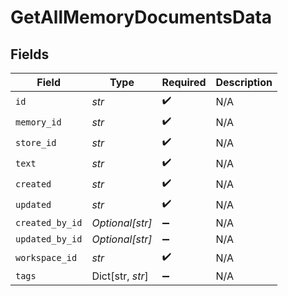 # GetAllMemoryDocumentsData


## Fields

| Field              | Type               | Required           | Description        |
| ------------------ | ------------------ | ------------------ | ------------------ |
| `id`               | *str*              | :heavy_check_mark: | N/A                |
| `memory_id`        | *str*              | :heavy_check_mark: | N/A                |
| `store_id`         | *str*              | :heavy_check_mark: | N/A                |
| `text`             | *str*              | :heavy_check_mark: | N/A                |
| `created`          | *str*              | :heavy_check_mark: | N/A                |
| `updated`          | *str*              | :heavy_check_mark: | N/A                |
| `created_by_id`    | *Optional[str]*    | :heavy_minus_sign: | N/A                |
| `updated_by_id`    | *Optional[str]*    | :heavy_minus_sign: | N/A                |
| `workspace_id`     | *str*              | :heavy_check_mark: | N/A                |
| `tags`             | Dict[str, *str*]   | :heavy_minus_sign: | N/A                |